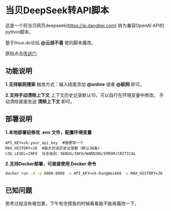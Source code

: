 # 当贝DeepSeek转API脚本

这是一个将当贝网页deepseek(https://ai.dangbei.com) 转为兼容OpenAI API的python脚本。

基于linux.do论坛 **@云胡不喜** 佬的脚本魔改。

原贴点击[传送门](https://linux.do/t/topic/444507).

## 功能说明

**1.支持联网搜索**
触发方式：输入结尾添加 **@online** 或者 **@联网** 即可。

**2.支持手动清除上下文**
上下文历史记录默认10，可以自行在环境变量中修改。
手动清除直接发送 **清除上下文** 即可。

## 部署说明

**1.本地部署前修改 .env 文件，配置环境变量**

```plaintext
API_KEY=sk-your_api_key  #随便写一个
MAX_HISTORY=10  #最大对话历史记录数（默认30条）
LOG_LEVEL=INFO  日志级别：DEBUG/INFO/WARNING/ERROR/CRITICAL
```

**2.支持Docker部署，可直接使用 Docker 命令**

```bash
docker run -d -p 8000:8000 -e API_KEY=sk-DangBei666 -e MAX_HISTORY=30 -e LOG_LEVEL=INFO --name dangbei2api xy2yp/dangbei2api:latest
```

## 已知问题
思考过程没有被<think>包裹，下午有空摸鱼的时候看看能不能再魔改一下。

```

```


